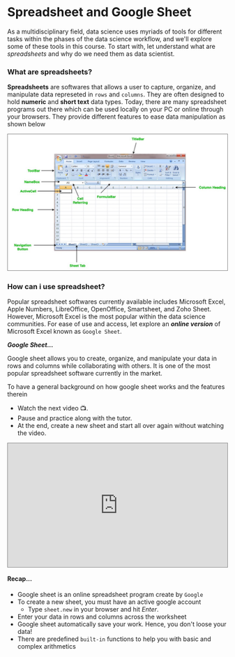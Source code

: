 # Spreadsheet and Google Sheet
As a multidisciplinary field, data science uses myriads of tools for different tasks within the phases of the data science workflow, and we'll explore some of these tools in this course. To start with, let understand what are _spreadsheets_ and why do we need them as data scientist. 

### What are spreadsheets?
**Spreadsheets** are softwares that allows a user to capture, organize, and manipulate data represeted in `rows` and `columns`. They are often designed to hold **numeric** and **short text** data types. Today, there are many spreadsheet programs out there which can be used locally on your PC or online through your browsers. They provide different features to ease data manipulation as shown below

<img src="./intro-to-data/spreadsheet.jpeg" style="border: 1px solid grey;"> </img>


### How can i use spreadsheet?
Popular spreadsheet softwares currently available includes Microsoft Excel, Apple Numbers, LibreOffice, OpenOffice, Smartsheet, and Zoho Sheet. However, Microsoft Excel is the most popular within the data science communities. For ease of use and access, let explore an _**online version**_ of Microsoft Excel known as `Google Sheet`. 

<aside>

**_Google Sheet..._**

Google sheet allows you to create, organize, and manipulate your data in rows and columns while collaborating with others. It is one of the most popular spreadsheet software currently in the market.

To have a general background on how google sheet works and the features therein 
- Watch the next video 📺. 
- Pause and practice along with the tutor.
- At the end, create a new sheet and start all over again without watching the video.

</aside>

<div style="position: relative; padding-bottom: 56.25%; height: 0;"><iframe src="https://www.youtube.com/embed/FIkZ1sPmKNw" title="Sample Data Science Project" frameborder="0" allow="accelerometer; autoplay; clipboard-write; encrypted-media; gyroscope; picture-in-picture" allowfullscreen style="position: absolute; top: 0; left: 0; width: 100%; height: 100%; border: 1px solid grey;"></iframe></div>

#### **Recap...**
- Google sheet is an online spreadsheet program create by `Google`
- To create a new sheet, you must have an active google account
    - Type `sheet.new` in your browser and hit _Enter_.
- Enter your data in rows and columns across the worksheet
- Google sheet automatically save your work. Hence, you don't loose your data!
- There are predefined `built-in` functions to help you with basic and complex arithmetics



<!-- 

<div style="position: relative; padding-bottom: 56.25%; height: 0;"><iframe src="https://docs.google.com/spreadsheets/d/14P4qx2rWfBDnTRbQpirUv7hERyrRCcyG2F0Pq6rE_OU/edit?usp=sharing" title="Sample Data Science Project" frameborder="0" allow="accelerometer; autoplay; clipboard-write; encrypted-media; gyroscope; picture-in-picture" allowfullscreen style="position: absolute; top: 0; left: 0; width: 100%; height: 100%; border: 1px solid grey;"></iframe></div> -->

<!-- > 👉🏾 In the next section, we'll look at the role of data in decision-making, and understand different data categories. -->
